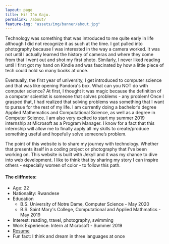 ```yaml
---
layout: page
title: Hi! I'm Gaju.
permalink: /about/
feature-img: "assets/img/banner/about.jpg"
---
```


Technology was something that was introduced to me quite early in life although I did not recognize it as such at the time. I got pulled into photography because I was interested in the way a camera worked. It was not until I actually learned the history of cameras and where they come from that I went out and shot my first photo. Similarly, I never liked reading until I first got my hand on Kindle and was fascinated by how a little piece of tech could hold so many books at once.

Eventually, the first year of university, I get introduced to computer science and that was like opening Pandora's box. What can you NOT do with computer science? At first, I thought it was magic because the definition of a computer scientist is someone that solves problems - any problem! Once I grasped that, I had realized that solving problems was something that I want to pursue for the rest of my life. I am currently doing a bachelor’s degree Applied Mathematics and Computational Science, as well as a degree in Computer Science. I am also very excited to start my summer 2019 internship at Microsoft as a Program Manager. I know for a fact that this internship will allow me to finally apply all my skills to create/produce something useful and hopefully solve someone’s problem.

The point of this website is to share my journey with technology. Whether that presents itself in a coding project or photography that I’ve been working on. This website is built with Jekyll and it was my chance to dive into web development. I like to think that by sharing my story I can inspire others - especially women of color - to follow this path.

#### The cliffnotes:
* Age: 22
* Nationality: Rwandese
* Education
	* B.S. University of Notre Dame, Computer Science - May 2020
	* B.S. Saint Mary's College, Computational and Applied Mathmatics - May 2019
* Interest: reading, travel, photography, swimming
* Work Experience: Intern at Microsoft - Summer 2019
* [Resume](https://drive.google.com/file/d/1EQZ-8vmc7wq8B96mt5QgTJc2Py3yC1A2/view?usp=sharing)
* Fun fact: I think and dream in three languages at once
